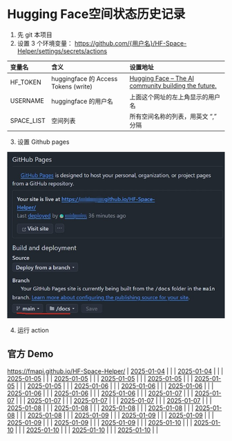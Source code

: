 # Hugging Face空间状态历史记录


1. 先 git 本项目
2. 设置 3 个环境变量：
https://github.com/{用户名}/HF-Space-Helper/settings/secrets/actions

| 变量名     | 含义                                 | 设置地址                                                     |
| :--------- | :----------------------------------- | :----------------------------------------------------------- |
| HF_TOKEN   | huggingface 的 Access Tokens (write) | [Hugging Face – The AI community building the future.](https://huggingface.co/settings/tokens) |
| USERNAME   | huggingface 的用户名                 | 上面这个网址的左上角显示的用户名                             |
| SPACE_LIST | 空间列表                             | 所有空间名称的列表，用英文 “,” 分隔                          |

3. 设置 Github pages



![img](https://raw.githubusercontent.com/hhhaiai/Picture/main/img/202501041359617.jpeg)

4. 运行 action

## 官方 Demo

https://fmapi.github.io/HF-Space-Helper/
| [2025-01-04](https://github.com/hhhaiai/Spaces-Keeper/commits/66c5b5a3875ab815f3fa43ea1df7339d992566e9/docs/index.html) |  |
| [2025-01-04](https://github.com/hhhaiai/Spaces-Keeper/commits/8efc2596dd8b967baa861a25b26a41b7b5abd468/docs/index.html) |  |
| [2025-01-05](https://github.com/hhhaiai/Spaces-Keeper/commits/710dba3a6b309613c4bfd0caa96f6586fb4eb4aa/docs/index.html) |  |
| [2025-01-05](https://github.com/hhhaiai/Spaces-Keeper/commits/1010c8b286bea2699b74b2351ef45a7c9cf21aa4/docs/index.html) |  |
| [2025-01-05](https://github.com/hhhaiai/Spaces-Keeper/commits/0fcb3967df12df12ff1df9f2232789e0e683ec6e/docs/index.html) |  |
| [2025-01-05](https://github.com/hhhaiai/Spaces-Keeper/commits/1c40f034239a45888d4df42547d6dfcb2a44a3ce/docs/index.html) |  |
| [2025-01-05](https://github.com/hhhaiai/Spaces-Keeper/commits/6e14ca25b443d8a72f777f8c60b58ac0cacdc2d6/docs/index.html) |  |
| [2025-01-05](https://github.com/hhhaiai/Spaces-Keeper/commits/397862c24d15f6699505c97b06ac5286122c4ced/docs/index.html) |  |
| [2025-01-06](https://github.com/hhhaiai/Spaces-Keeper/commits/91f94994d92e0c01ed301b2cf4783b44f5b79bfe/docs/index.html) |  |
| [2025-01-06](https://github.com/hhhaiai/Spaces-Keeper/commits/f9e0d7100f42ae1cdf6b6e4a31aa2fb914edc21b/docs/index.html) |  |
| [2025-01-06](https://github.com/hhhaiai/Spaces-Keeper/commits/e550b0a7c478e9637dbe8c36bc63503ffebeb4a3/docs/index.html) |  |
| [2025-01-06](https://github.com/hhhaiai/Spaces-Keeper/commits/c92333556a6a79b132c3107324b18f99ec260d25/docs/index.html) |  |
| [2025-01-06](https://github.com/hhhaiai/Spaces-Keeper/commits/5093dfac2bf7b12a7e540697f5ae10c82cc4af9a/docs/index.html) |  |
| [2025-01-06](https://github.com/hhhaiai/Spaces-Keeper/commits/092fc57288b697ab425b912a411e49caf8ad3847/docs/index.html) |  |
| [2025-01-07](https://github.com/hhhaiai/Spaces-Keeper/commits/f52a0f8ca413af902b562a85e7802e4edb34e09b/docs/index.html) |  |
| [2025-01-07](https://github.com/hhhaiai/Spaces-Keeper/commits/752adb4563765dc6d9e4dec13230cdc964636eb3/docs/index.html) |  |
| [2025-01-07](https://github.com/hhhaiai/Spaces-Keeper/commits/3bea3969c954634ccd72fdfeb7f11a8193cc7efa/docs/index.html) |  |
| [2025-01-07](https://github.com/hhhaiai/Spaces-Keeper/commits/1f9a20ae9134cdbc0d60cefef024a91de1789bd4/docs/index.html) |  |
| [2025-01-07](https://github.com/hhhaiai/Spaces-Keeper/commits/89f08fcaf373ec88825588317cb52d33efa54996/docs/index.html) |  |
| [2025-01-07](https://github.com/hhhaiai/Spaces-Keeper/commits/ed57024bebb322fa9151a9ca8555cd8abf35e5c5/docs/index.html) |  |
| [2025-01-08](https://github.com/hhhaiai/Spaces-Keeper/commits/f2913ade242d79931a65eac42f56794a75ee1bce/docs/index.html) |  |
| [2025-01-08](https://github.com/hhhaiai/Spaces-Keeper/commits/5d63a3742dedecdd1ecdaded1427351e607b5742/docs/index.html) |  |
| [2025-01-08](https://github.com/hhhaiai/Spaces-Keeper/commits/431406c70c245f9d558e9bf3c6102097644c53ce/docs/index.html) |  |
| [2025-01-08](https://github.com/hhhaiai/Spaces-Keeper/commits/15d51cd92a5c5073e1ab070eee1457da5b837f1f/docs/index.html) |  |
| [2025-01-08](https://github.com/hhhaiai/Spaces-Keeper/commits/ae7b4003e1bbc45cfb9978235df8ed99a4a21bf8/docs/index.html) |  |
| [2025-01-08](https://github.com/hhhaiai/Spaces-Keeper/commits/72af0903f88b71a4cd3c848f3e6b33b4fd1a571b/docs/index.html) |  |
| [2025-01-09](https://github.com/hhhaiai/Spaces-Keeper/commits/d50a1419d93b326d1c77e27e4f10734b48aba22c/docs/index.html) |  |
| [2025-01-09](https://github.com/hhhaiai/Spaces-Keeper/commits/f0a5caa483c112907a359e0f102de7784aefd15c/docs/index.html) |  |
| [2025-01-09](https://github.com/hhhaiai/Spaces-Keeper/commits/ee5bd9acae854e7cfb40bdd47d1b52513dd099bd/docs/index.html) |  |
| [2025-01-09](https://github.com/hhhaiai/Spaces-Keeper/commits/0d1a423bc61f14f701f58ae876a543468e4fd00d/docs/index.html) |  |
| [2025-01-09](https://github.com/hhhaiai/Spaces-Keeper/commits/01166e8e9890d2adc730b351718d6da9d0c9f836/docs/index.html) |  |
| [2025-01-09](https://github.com/hhhaiai/Spaces-Keeper/commits/4bef1d511dcaec4316d78bef2c76f042b5662cb6/docs/index.html) |  |
| [2025-01-10](https://github.com/hhhaiai/Spaces-Keeper/commits/426fe87d064214fd0fddac59beb217e49cac6c96/docs/index.html) |  |
| [2025-01-10](https://github.com/hhhaiai/Spaces-Keeper/commits/382c0576b8ac3aa32e0fa4dcc9b11975c5cd74fa/docs/index.html) |  |
| [2025-01-10](https://github.com/hhhaiai/Spaces-Keeper/commits/ad5b41624bc09043ec8951f2b417729e54527f50/docs/index.html) |  |
| [2025-01-10](https://github.com/hhhaiai/Spaces-Keeper/commits/85c4925502ef017650862a6df000006583151e61/docs/index.html) |  |
| [2025-01-10](https://github.com/hhhaiai/Spaces-Keeper/commits/3c2b1e00e5ea16987dc3de25b1552d47b25391d4/docs/index.html) |  |
